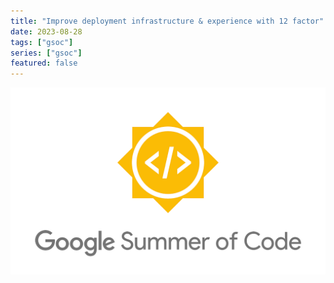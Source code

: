 ```yaml
---
title: "Improve deployment infrastructure & experience with 12 factor"
date: 2023-08-28
tags: ["gsoc"]
series: ["gsoc"]
featured: false 
---
```


![gsoc-cover](/images/gsoc.png)

